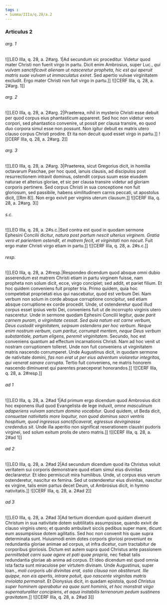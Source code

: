 ```yaml
---
tags : 
- Summa/IIIa/q.28/a.2
---
```


### Articulus 2

###### arg. 1
![[LEO IIIa, q. 28, a. 2#arg. 1|Ad secundum sic proceditur. Videtur quod mater Christi non fuerit virgo in partu. Dicit enim Ambrosius, super Luc., *qui vulvam sanctificavit alienam ut nasceretur propheta, hic est qui aperuit matris suae vulvam ut immaculatus exiret*. Sed apertio vulvae virginitatem excludit. Ergo mater Christi non fuit virgo in partu.]]
![[CERF IIIa, q. 28, a. 2#arg. 1]]

###### arg. 2
![[LEO IIIa, q. 28, a. 2#arg. 2|Praeterea, nihil in mysterio Christi esse debuit per quod corpus eius phantasticum appareret. Sed hoc non videtur vero corpori, sed phantastico convenire, ut possit per clausa transire, eo quod duo corpora simul esse non possunt. Non igitur debuit ex matris utero clauso corpus Christi prodire. Et ita non decuit quod esset virgo in partu.]]
![[CERF IIIa, q. 28, a. 2#arg. 2]]

###### arg. 3
![[LEO IIIa, q. 28, a. 2#arg. 3|Praeterea, sicut Gregorius dicit, in homilia octavarum Paschae, per hoc quod, ianuis clausis, ad discipulos post resurrectionem intravit dominus, ostendit corpus suum esse eiusdem naturae et alterius gloriae, et sic per clausa transire videtur ad gloriam corporis pertinere. Sed corpus Christi in sua conceptione non fuit gloriosum, sed passibile, habens similitudinem carnis peccati, ut apostolus dicit, [[Rm 8]]. Non ergo exivit per virginis uterum clausum.]]
![[CERF IIIa, q. 28, a. 2#arg. 3]]

###### s.c.
![[LEO IIIa, q. 28, a. 2#s.c.|Sed contra est quod in quodam sermone Ephesini Concilii dicitur, *natura post partum nescit ulterius virginem. Gratia vero et parientem ostendit, et matrem fecit, et virginitati non nocuit*. Fuit ergo mater Christi virgo etiam in partu.]]
![[CERF IIIa, q. 28, a. 2#s.c.]]

###### resp.
![[LEO IIIa, q. 28, a. 2#resp.|Respondeo dicendum quod absque omni dubio asserendum est matrem Christi etiam in partu virginem fuisse, nam propheta non solum dicit, ecce, virgo concipiet; sed addit, et pariet filium. Et hoc quidem conveniens fuit propter tria. Primo quidem, quia hoc competebat proprietati eius qui nascebatur, quod est verbum Dei. Nam verbum non solum in corde absque corruptione concipitur, sed etiam absque corruptione ex corde procedit. Unde, ut ostenderetur quod illud corpus esset ipsius verbi Dei, conveniens fuit ut de incorrupto virginis utero nasceretur. Unde in sermone quodam Ephesini Concilii legitur, *quae parit carnem puram, a virginitate cessat. Sed quia natum est carne verbum, Deus custodit virginitatem, seipsum ostendens per hoc verbum. Neque enim nostrum verbum, cum paritur, corrumpit mentem, neque Deus verbum substantiale, partum eligens, peremit virginitatem*. Secundo, hoc est conveniens quantum ad effectum incarnationis Christi. Nam ad hoc venit ut nostram corruptionem tolleret. Unde non fuit conveniens ut virginitatem matris nascendo corrumperet. Unde Augustinus dicit, in quodam sermone de nativitate domini, *fas non erat ut per eius adventum violaretur integritas, qui venerat sanare corrupta*. Tertio fuit conveniens, ne matris honorem nascendo diminueret qui parentes praeceperat honorandos.]]
![[CERF IIIa, q. 28, a. 2#resp.]]

###### ad 1
![[LEO IIIa, q. 28, a. 2#ad 1|Ad primum ergo dicendum quod Ambrosius dicit hoc exponens illud quod Evangelista de lege induxit, *omne masculinum adaperiens vulvam sanctum domino vocabitur*. Quod quidem, ut Beda dicit, *consuetae nativitatis more loquitur, non quod dominus sacri ventris hospitium, quod ingressus sanctificaverat, egressus devirginasse credendus sit*. Unde illa aperitio non significat reserationem claustri pudoris virginei, sed solum exitum prolis de utero matris.]]
![[CERF IIIa, q. 28, a. 2#ad 1]]

###### ad 2
![[LEO IIIa, q. 28, a. 2#ad 2|Ad secundum dicendum quod ita Christus voluit veritatem sui corporis demonstrare quod etiam simul eius divinitas declararetur. Et ideo permiscuit mira humilibus. Unde, ut corpus eius verum ostenderetur, nascitur ex femina. Sed ut ostenderetur eius divinitas, nascitur ex virgine, talis enim partus decet Deum, ut Ambrosius dicit, in hymno nativitatis.]]
![[CERF IIIa, q. 28, a. 2#ad 2]]

###### ad 3
![[LEO IIIa, q. 28, a. 2#ad 3|Ad tertium dicendum quod quidam dixerunt Christum in sua nativitate dotem subtilitatis assumpsisse, quando exivit de clauso virginis utero; et quando ambulavit siccis pedibus super mare, dicunt eum assumpsisse dotem agilitatis. Sed hoc non convenit his quae supra determinata sunt. Huiusmodi enim dotes corporis gloriosi proveniunt ex redundantia gloriae animae ad corpus, ut infra dicetur, cum tractabitur de corporibus gloriosis. Dictum est autem supra quod Christus ante passionem *permittebat carni suae agere et pati quae propria*, nec fiebat talis redundantia gloriae ab anima ad corpus. Et ideo dicendum est quod omnia ista facta sunt miraculose per virtutem divinam. Unde Augustinus, super Ioan., *moli corporis ubi divinitas erat, ostia clausa non obstiterunt. Ille quippe, non eis apertis, intrare potuit, quo nascente virginitas matris inviolata permansit*. Et Dionysius dicit, in quadam epistola, quod *Christus super hominem operabatur ea quae sunt hominis, et hoc monstrat virgo supernaturaliter concipiens, et aqua instabilis terrenorum pedum sustinens gravitatem*.]]
![[CERF IIIa, q. 28, a. 2#ad 3]]

